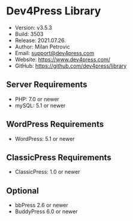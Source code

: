 # Dev4Press Library

* Version: v3.5.3
* Build:   3503
* Release: 2021.07.26.
* Author:  Milan Petrovic
* Email:   support@dev4press.com
* Website: https://www.dev4press.com/
* GitHub:  https://github.com/dev4press/library

## Server Requirements

* PHP: 7.0 or newer
* mySQL: 5.1 or newer

## WordPress Requirements

* WordPress: 5.1 or newer

## ClassicPress Requirements

* ClassicPress: 1.0 or newer

## Optional

* bbPress 2.6 or newer
* BuddyPress 6.0 or newer
